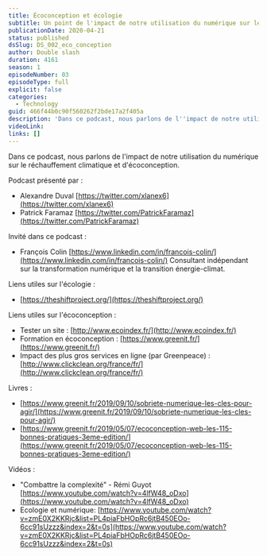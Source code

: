 ```yaml
---
title: Écoconception et écologie
subtitle: Un point de l'impact de notre utilisation du numérique sur le réchauffement climatique et de l'écoconception
publicationDate: 2020-04-21
status: published
dsSlug: DS_002_eco_conception
author: Double slash
duration: 4161
season: 1
episodeNumber: 03
episodeType: full
explicit: false
categories:
  - Technology
guid: 466f44b0c90f560262f2bde17a2f405a
description: 'Dans ce podcast, nous parlons de l''impact de notre utilisation du numérique sur le réchauffement climatique et d''écoconception. Podcast présenté par : Alexandre Duval https://twitter.com/xlanex6 Patrick Faramaz https://twitter.com/PatrickFaramaz Invité dans ce podcast : François Colin https://www.linkedin.com/in/francois-colin/ Consultant indépendant sur la transformation numérique et la transition énergie-climat. Liens utiles sur l''écologie : https://theshiftproject.org/ Liens utiles sur l''écoconception : Tester un site : http://www.ecoindex.fr/ Formation en écoconception : https://www.greenit.fr/ Impact des plus gros services en ligne (par Greenpeace) : http://www.clickclean.org/france/fr/ Livres : https://www.greenit.fr/2019/09/10/sobriete-numerique-les-cles-pour-agir/ https://www.greenit.fr/2019/05/07/ecoconception-web-les-115-bonnes-pratiques-3eme-edition/ Vidéos : "Combattre la complexité" - Rémi Guyot https://www.youtube.com/watch?v=4lfW48_oDxo Ecologie et numérique: https://www.youtube.com/watch?v=zmE0X2KKRjc&list=PL4piaFbHOpRc6jtB450EOo-6cc91sUzzz&index=2&t=0s'
videoLink: 
links: []
---
```


Dans ce podcast, nous parlons de l'impact de notre utilisation du numérique sur le réchauffement climatique et d'écoconception.

Podcast présenté par :

- Alexandre Duval [https://twitter.com/xlanex6](https://twitter.com/xlanex6)
- Patrick Faramaz [https://twitter.com/PatrickFaramaz](https://twitter.com/PatrickFaramaz)

Invité dans ce podcast :

- François Colin [https://www.linkedin.com/in/francois-colin/](https://www.linkedin.com/in/francois-colin/)
  Consultant indépendant sur la transformation numérique et la transition énergie-climat.

Liens utiles sur l'écologie :

- [https://theshiftproject.org/](https://theshiftproject.org/)

Liens utiles sur l'écoconception :

- Tester un site : [http://www.ecoindex.fr/](http://www.ecoindex.fr/)
- Formation en écoconception : [https://www.greenit.fr/](https://www.greenit.fr/)
- Impact des plus gros services en ligne (par Greenpeace) : [http://www.clickclean.org/france/fr/](http://www.clickclean.org/france/fr/)

Livres :

- [https://www.greenit.fr/2019/09/10/sobriete-numerique-les-cles-pour-agir/](https://www.greenit.fr/2019/09/10/sobriete-numerique-les-cles-pour-agir/)
- [https://www.greenit.fr/2019/05/07/ecoconception-web-les-115-bonnes-pratiques-3eme-edition/](https://www.greenit.fr/2019/05/07/ecoconception-web-les-115-bonnes-pratiques-3eme-edition/)

Vidéos :

- "Combattre la complexité" - Rémi Guyot [https://www.youtube.com/watch?v=4lfW48_oDxo](https://www.youtube.com/watch?v=4lfW48_oDxo)
- Ecologie et numérique: [https://www.youtube.com/watch?v=zmE0X2KKRjc&list=PL4piaFbHOpRc6jtB450EOo-6cc91sUzzz&index=2&t=0s](https://www.youtube.com/watch?v=zmE0X2KKRjc&list=PL4piaFbHOpRc6jtB450EOo-6cc91sUzzz&index=2&t=0s)
